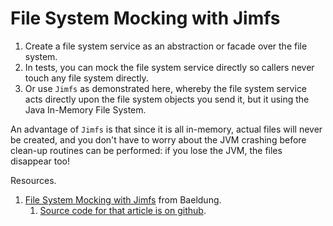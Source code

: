 # File System Mocking with Jimfs

1. Create a file system service as an abstraction or facade over the file system.
2. In tests, you can mock the file system service directly so callers never touch any file system directly.
3. Or use `Jimfs` as demonstrated here, whereby the file system service acts directly upon the file system objects you send it, but it using the Java In-Memory File System.

An advantage of `Jimfs` is that since it is all in-memory, actual files will never be created, and you don't have to worry about the JVM crashing before clean-up routines can be performed: if you lose the JVM, the files disappear too!


Resources.

1. [File System Mocking with Jimfs](https://www.baeldung.com/jimfs-file-system-mocking) from Baeldung.
    1. [Source code for that article is on github](https://github.com/eugenp/tutorials/tree/master/testing-modules/mocks).
